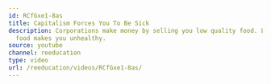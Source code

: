 ```yaml
---
id: RCfGxe1-8as
title: Capitalism Forces You To Be Sick
description: Corporations make money by selling you low quality food. Low quality
  food makes you unhealthy.
source: youtube
channel: reeducation
type: video
url: /reeducation/videos/RCfGxe1-8as/
---
```

